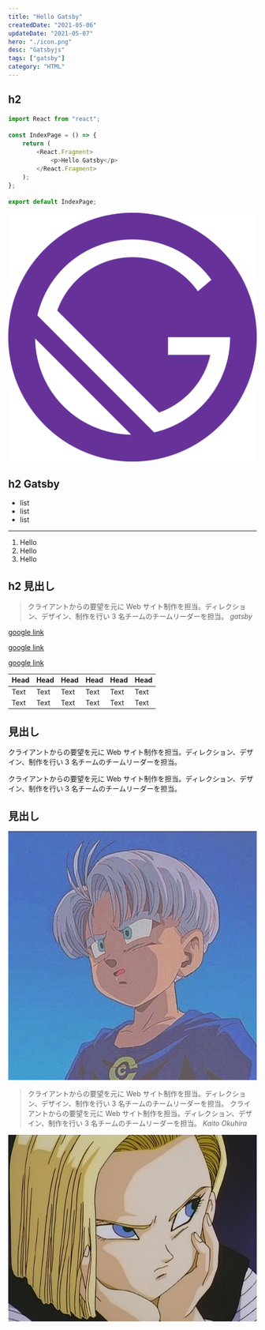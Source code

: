 ```yaml
---
title: "Hello Gatsby"
createdDate: "2021-05-06"
updateDate: "2021-05-07"
hero: "./icon.png"
desc: "Gatsbyjs"
tags: ["gatsby"]
category: "HTML"
---
```


## h2

```jsx:title=src/gatsby.js
import React from "react";

const IndexPage = () => {
	return (
		<React.Fragment>
			<p>Hello Gatsby</p>
		</React.Fragment>
	);
};

export default IndexPage;
```

![gatsby](./icon.png)

## h2 Gatsby

- list
- list
- list

---

1. Hello
1. Hello
1. Hello

## h2 見出し

> クライアントからの要望を元に Web サイト制作を担当。ディレクション、デザイン、制作を行い 3 名チームのチームリーダーを担当。
> <cite>gatsby</cite>

[google link](https://google.com)

[google link](https://google.com)

[google link](https://google.com)

| Head | Head | Head | Head | Head | Head |
| ---- | ---- | ---- | ---- | ---- | ---- |
| Text | Text | Text | Text | Text | Text |
| Text | Text | Text | Text | Text | Text |

## 見出し

クライアントからの要望を元に Web サイト制作を担当。ディレクション、デザイン、制作を行い 3 名チームのチームリーダーを担当。

クライアントからの要望を元に Web サイト制作を担当。ディレクション、デザイン、制作を行い 3 名チームのチームリーダーを担当。

## 見出し

![gatsby](./tr.jpeg)

> クライアントからの要望を元に Web サイト制作を担当。ディレクション、デザイン、制作を行い 3 名チームのチームリーダーを担当。
> クライアントからの要望を元に Web サイト制作を担当。ディレクション、デザイン、制作を行い 3 名チームのチームリーダーを担当。
> <cite>Kaito Okuhira</cite>

![gatsby](./18.jpeg)

